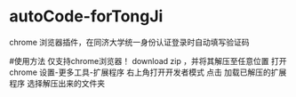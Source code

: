 # autoCode-forTongJi

chrome 浏览器插件，在同济大学统一身份认证登录时自动填写验证码

#使用方法
仅支持chrome浏览器！
download zip ，并将其解压至任意位置
打开chrome 设置-更多工具-扩展程序
右上角打开开发者模式
点击 加载已解压的扩展程序 选择解压出来的文件夹
